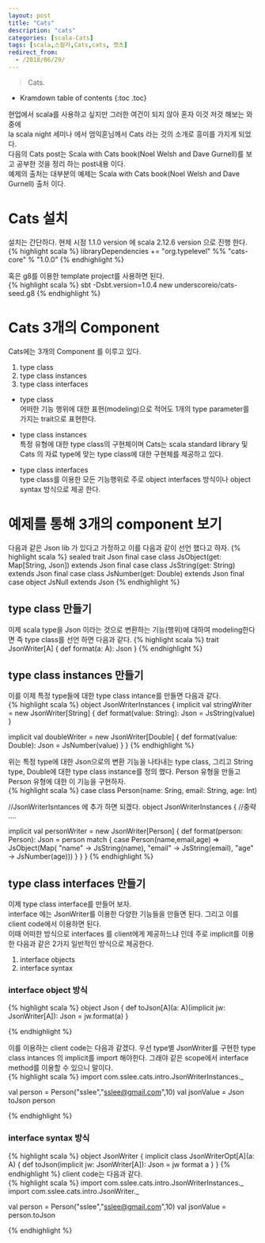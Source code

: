 ```yaml
---
layout: post
title: "Cats"
description: "cats"
categories: [scala-Cats]
tags: [scala,스칼라,Cats,cats, 켓츠]
redirect_from:
  - /2018/06/29/
---
```


> Cats.
>


* Kramdown table of contents
{:toc .toc}

현업에서 scala를 사용하고 싶지만 그러한 여건이 되지 않아 혼자 이것 저것 해보는 와중에  
la scala night 세미나 에서 엄익훈님께서 Cats 라는 것의 소개로 흥미를 가지게 되었다.  
다음의 Cats post는 Scala with Cats book(Noel Welsh and Dave Gurnell)를 보고 공부한 것을 정리 하는 post내용 이다.  
예제의 출처는 대부분의 예제는 Scala with Cats book(Noel Welsh and Dave Gurnell) 
출처 이다.  

# Cats 설치
설치는 간단하다. 현제 시점 1.1.0 version 에 scala 2.12.6 version 으로 진행 한다.  
{% highlight scala %}
libraryDependencies += "org.typelevel" %% "cats-core" % "1.0.0"
{% endhighlight %}

혹은 g8를 이용한 template project를 사용하면 된다.  
{% highlight scala %}
sbt -Dsbt.version=1.0.4 new underscoreio/cats-seed.g8
{% endhighlight %}

# Cats 3개의 Component
Cats에는 3개의 Component 를 이루고 있다.  
1. type class 
2. type class instances
3. type class interfaces

- type class  
어떠한 기능 행위에 대한 표현(modeling)으로 적어도 1개의 type parameter를 가지는 trait으로 표현한다.

- type class instances  
특정 유형에 대한 type class의 구현체이며 Cats는 scala standard library 및 Cats 의 자료 type에 맞는 type class에 대한 구현체를 제공하고 있다.  

- type class interfaces  
type class를 이용한 모든 기능행위로 주로 object interfaces 방식이나 object syntax 방식으로 제공 한다.  

# 예제를 통해 3개의 component 보기
다음과 같은 Json lib 가 있다고 가정하고 이를 다음과 같이 선언 했다고 하자.
{% highlight scala %}
sealed trait Json 
final case class JsObject(get: Map[String, Json]) extends Json
final case class JsString(get: String) extends Json
final case class JsNumber(get: Double) extends Json
final case object JsNull extends Json
{% endhighlight %}

## type class 만들기
이제 scala type을 Json 이라는 것으로 변환하는 기능(행위)에 대하여 modeling한다면 즉 type class를 선언 하면 다음과 같다.
{% highlight scala %}
trait JsonWriter[A] {
  def format(a: A): Json
}
{% endhighlight %}

## type class instances 만들기
이를 이제 특정 type들에 대한 type class intance를 만들면 다음과 같다.  
{% highlight scala %}
object JsonWriterInstances {
  implicit val stringWriter = new JsonWriter[String] {
    def format(value: String): Json = JsString(value)
  }
  
  implicit val doubleWriter = new JsonWriter[Double] {
    def format(value: Double): Json = JsNumber(value)
  }
}
{% endhighlight %}

위는 특정 type에 대한 Json으로의 변환 기능을 나타내는 type class, 그리고 String type, Double에 대한 type class instance를 정의 했다.  Person 유형을 만들고 Person 유형에 대한 이 기능을 구현하자.  
{% highlight scala %}
case class Person(name: Sring, email: String, age: Int)

//JsonWriterIsntances 에 추가 하면 되겠다.
object JsonWriterInstances {
 //중략 ....
 
 implicit val personWriter = new JsonWriter[Person] {
   def format(person: Person): Json = person match {
     case Person(name,email,age) => 
       JsObject(Map(
         "name" -> JsString(name), 
       	"email" -> JsString(email),
        "age" -> JsNumber(age)))
   }
 }
}
{% endhighlight %}

## type class interfaces 만들기
이제 type class interface를 만들어 보자.  
interface 에는 JsonWriter를 이용한 다양한 기능들을 만들면 된다. 그리고 이를 client code에서 이용하면 된다.  
이때 어떠한 방식으로 interfaces 를 client에게 제공하느냐 인데 주로 implicit를 이용한 다음과 같은 2가지 일반적인 방식으로 제공한다.  
1. interface objects
2. interface syntax

### interface object 방식   
{% highlight scala %}
object Json {
  def toJson[A](a: A)(implicit jw: JsonWriter[A]): Json = jw.format(a)
}

{% endhighlight %}

이를 이용하는 client code는 다음과 같겠다. 우선 type별 JsonWriter를 구현한 type class intances 의 implicit를 import 해야한다. 그래야 같은 scope에서  interface  method를 이용할 수 있으니 말이다.  
{% highlight scala %}
import com.sslee.cats.intro.JsonWriterInstances._

val person = Person("sslee","sslee@gmail.com",10)
val jsonValue = Json toJson person

{% endhighlight %}

### interface syntax 방식
{% highlight scala %}
object JsonWriter {
 implicit class JsonWriterOpt[A](a: A) {
   def toJson(implicit jw: JsonWriter[A]): Json = jw format a
 }
}
{% endhighlight %}
client code는 다음과 같다.  
{% highlight scala %}
import com.sslee.cats.intro.JsonWriterInstances._
import com.sslee.cats.intro.JsonWriter._

val person = Person("sslee","sslee@gmail.com",10)
val jsonValue = person.toJson

{% endhighlight %}

[^1]: This is a footnote.

[kramdown]: https://kramdown.gettalong.org/
[Simple Texture]: https://github.com/yizeng/jekyll-theme-simple-texture
